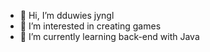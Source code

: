 - 👋 Hi, I’m dduwies jyngl
- 👀 I’m interested in creating games
- 🌱 I’m currently learning back-end with Java

<!---
dduwiesjyngl7765/dduwiesjyngl7765 is a ✨ special ✨ repository because its `README.md` (this file) appears on your GitHub profile.
You can click the Preview link to take a look at your changes.
--->
